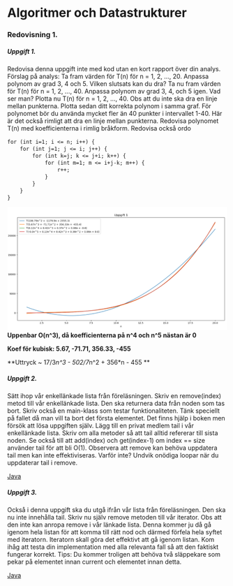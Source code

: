 # Algoritmer och Datastrukturer

### Redovisning 1.
##### Uppgift 1.
Redovisa denna uppgift inte med kod utan en kort rapport över din analys. 
Förslag på analys:
Ta fram värden för T(n) för n = 1, 2, …, 20. 
Anpassa polynom av grad 3, 4 och 5. Vilken slutsats kan du dra? 
Ta nu fram värden för T(n) för n = 1, 2, …, 40. Anpassa polynom av grad 3, 4, och 5 igen. Vad ser man? 
Plotta nu T(n) för n = 1, 2, …, 40. Obs att du inte ska dra en linje mellan punkterna. 
Plotta sedan ditt korrekta polynom i samma graf. 
För polynomet bör du använda mycket fler än 40 punkter i
intervallet 1-40. 
Här är det också rimligt att dra en linje mellan punkterna. Redovisa polynomet T(n)
med koefficienterna i rimlig bråkform. Redovisa också ordo


```
for (int i=1; i <= n; i++) {
    for (int j=1; j <= i; j++) {
        for (int k=j; k <= j+i; k++) {
            for (int m=1; m <= i+j-k; m++) {
                r++;
            }
        }
    }
}
```
![Grafer](https://github.com/Kenfors/DataLabbar/blob/master/AlgoritmerDatastrukturer/ADKJavaLabbar/empirisk.PNG)
**Uppenbar O(n^3), då koefficienterna på n^4 och n^5 nästan är 0**  

**Koef för kubisk: 5.67, -71.71, 356.33, -455**  

**Uttryck ~ 17/3*n^3 - 502/7*n^2 + 356*n - 455 **





##### Uppgift 2.

Sätt ihop vår enkellänkade lista från föreläsningen. Skriv en remove(index) metod till vår
enkellänkade lista. Den ska returnera data från noden som tas bort. Skriv också en main-klass som
testar funktionaliteten. Tänk speciellt på fallet då man vill ta bort det första elementet. Det finns
hjälp i boken men försök att lösa uppgiften själv.
Lägg till en privat medlem tail i vår enkellänkade lista. Skriv om alla metoder så att tail alltid refererar
till sista noden. Se också till att add(index) och get(index-1) om index == size använder tail för att bli
O(1). Observera att remove kan behöva uppdatera tail men kan inte effektiviseras. Varför inte?
Undvik onödiga loopar när du uppdaterar tail i remove.  


[Java](https://github.com/Kenfors/DataLabbar/blob/master/AlgoritmerDatastrukturer/ADKJavaLabbar/src/labb1/Uppgift2b.java)

##### Uppgift 3.
Också i denna uppgift ska du utgå ifrån vår lista från föreläsningen. Den ska nu inte innehålla tail. Skriv nu själv remove metoden 
till vår iterator. Obs att den inte kan anropa remove i vår länkade lista. Denna kommer ju då gå igenom hela listan 
för att komma till rätt nod och därmed förfela hela syftet med iteratorn. Iteratorn skall göra det effektivt att gå igenom listan. 
Kom ihåg att testa din implementation med alla relevanta fall så att den faktiskt fungerar korrekt.
Tips: Du kommer troligen att behöva två släppekare som pekar på elementet innan current och elementet innan detta.

[Java](https://github.com/Kenfors/DataLabbar/blob/master/AlgoritmerDatastrukturer/ADKJavaLabbar/src/labb1/Uppgift3.java)

